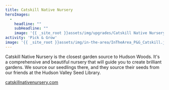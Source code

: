 ```yaml
---
title: Catskill Native Nursery
heroImages:
  - 
    headline: ""
    subHeadline: ""
    image: '{{ _site_root }}assets/img/upgrades/Catskill Native Nursery.jpg'
activity: 'Pick & Grow'
image: '{{ _site_root }}assets/img/in-the-area/InTheArea_P&G_Catskill.jpg'
---
```

<p>Catskill Native Nursery is the closest garden source to Hudson Woods. It's a&nbsp;comprehensive and beautiful nursery that will guide you to create brilliant gardens. We source our seedlings there, and&nbsp;they source their&nbsp;seeds from our friends at the Hudson Valley Seed Library.</p><p><a href="http://www.catskillnativenursery.com/" target="_blank">catskillnativenursery.com</a></p>